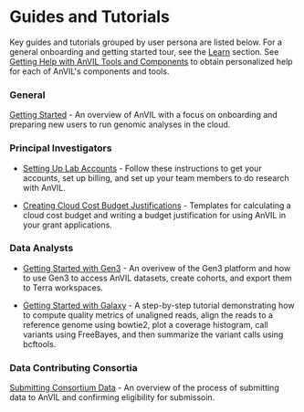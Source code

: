# Guides and Tutorials

Key guides and tutorials grouped by user persona are listed below.  For a general onboarding and getting started tour, see the [Learn](/Learn) section. See [Getting Help with AnVIL Tools and Components](/help) to obtain personalized help for each of AnVIL's components and tools.

### General

[Getting Started](/learn#getting-started) - An overview of AnVIL with a focus on onboarding and preparing new users to run genomic analyses in the cloud.

### Principal Investigators

- [Setting Up Lab Accounts](/learn/for-pis/setting-up-lab-accounts) - Follow these instructions to get your accounts, set up billing, and set up your team members to do research with AnVIL.
  
- [Creating Cloud Cost Budget Justifications](/learn/principal-investigators/budget-templates) - Templates for calculating a cloud cost budget and writing a budget justification for using AnVIL in your grant applications.

### Data Analysts


- [Getting Started with Gen3](/learn/getting-started/getting-started-with-gen3) - An overivew of the Gen3 platform and how to use Gen3 to access AnVIL datasets, create cohorts, and export them to Terra workspaces.

- [Getting Started with Galaxy](/learn/getting-started/getting-started-with-galaxy) - A step-by-step tutorial  demonstrating how to compute quality metrics of unaligned reads, align the reads to a reference genome using bowtie2, plot a coverage histogram, call variants using FreeBayes, and then summarize the variant calls using bcftools.

### Data Contributing Consortia

[Submitting Consortium Data](/learn/consortia/data-submission) -  An overview of the process of submitting data to AnVIL and confirming eligibility for submissoin. 
